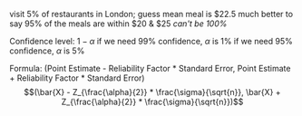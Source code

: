 visit 5% of restaurants in London; guess mean meal is $22.5
	much better to say 95% of the meals are within $20 & $25
		*can't be 100%*

Confidence level:
	$1 - \alpha$
		if we need 99% confidence, $\alpha$ is 1%
			if we need 95% confidence, $\alpha$ is 5%

Formula:
	(Point Estimate - Reliability Factor * Standard Error, Point Estimate + Reliability Factor * Standard Error)	
	$$(\bar{X} - Z_{\frac{\alpha}{2}} * \frac{\sigma}{\sqrt{n}}, \bar{X} + Z_{\frac{\alpha}{2}} * \frac{\sigma}{\sqrt{n}})$$ 